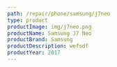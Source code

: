 ```yaml
---
path: /repair/phone/samsung/j7neo
type: product
productImage: img/j7neo.png
productName: Samsung J7 Neo
productBrand: Samsung
productDescription: wefsdf
productYear: 2017
---
```

